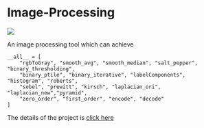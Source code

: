 # Image-Processing

<img src='https://img.shields.io/badge/Python-3.6-red.svg'>

An image processing tool which can achieve

```
__all__ = [
    "rgbToGray", "smooth_avg", "smooth_median", "salt_pepper", "binary_thresholding",
    "binary_ptile", "binary_iterative", "labelComponents", "histogram", "roberts",
    "sobel", "prewitt", "kirsch", "laplacian_ori", "laplacian_new","pyramid",
    "zero_order", "first_order", "encode", "decode"
]
```

The details of the project is [click here](https://forcefulowl.github.io/2018/02/15/Image-Processing/)
